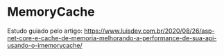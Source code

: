 # MemoryCache

Estudo guiado pelo artigo: https://www.luisdev.com.br/2020/08/26/asp-net-core-e-cache-de-memoria-melhorando-a-performance-de-sua-api-usando-o-imemorycache/
